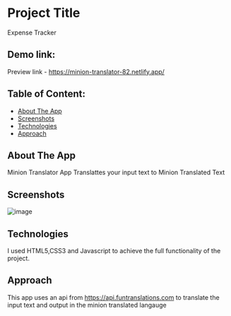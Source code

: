 # Project Title

Expense Tracker

## Demo link:

Preview link - https://minion-translator-82.netlify.app/

## Table of Content:

- [About The App](#about-the-app)
- [Screenshots](#screenshots)
- [Technologies](#technologies)
- [Approach](#approach)


## About The App

Minion Translator App Translattes your input text to Minion Translated Text

## Screenshots

![image](https://user-images.githubusercontent.com/61748949/209804300-c9c94535-3e3b-4a02-90b7-8f7728c5f6d8.png)


## Technologies

I used HTML5,CSS3 and Javascript to achieve the full functionality of the project.

## Approach

This app uses an api from https://api.funtranslations.com to translate the input text and output in the minion translated langauge
